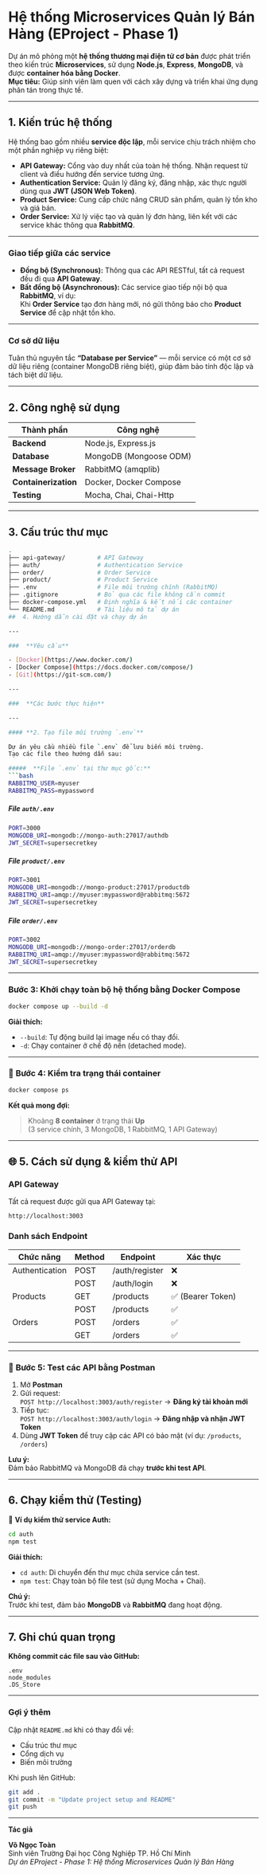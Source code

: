 #  Hệ thống Microservices Quản lý Bán Hàng (EProject - Phase 1)

Dự án mô phỏng một **hệ thống thương mại điện tử cơ bản** được phát triển theo kiến trúc **Microservices**, sử dụng **Node.js**, **Express**, **MongoDB**, và được **container hóa bằng Docker**.  
 **Mục tiêu:** Giúp sinh viên làm quen với cách xây dựng và triển khai ứng dụng phân tán trong thực tế.

---

##  1. Kiến trúc hệ thống

Hệ thống bao gồm nhiều **service độc lập**, mỗi service chịu trách nhiệm cho một phần nghiệp vụ riêng biệt:

- **API Gateway:** Cổng vào duy nhất của toàn hệ thống. Nhận request từ client và điều hướng đến service tương ứng.  
- **Authentication Service:** Quản lý đăng ký, đăng nhập, xác thực người dùng qua **JWT (JSON Web Token)**.  
- **Product Service:** Cung cấp chức năng CRUD sản phẩm, quản lý tồn kho và giá bán.  
- **Order Service:** Xử lý việc tạo và quản lý đơn hàng, liên kết với các service khác thông qua **RabbitMQ**.

---

###  Giao tiếp giữa các service

- **Đồng bộ (Synchronous):** Thông qua các API RESTful, tất cả request đều đi qua **API Gateway**.  
- **Bất đồng bộ (Asynchronous):** Các service giao tiếp nội bộ qua **RabbitMQ**, ví dụ:  
  Khi **Order Service** tạo đơn hàng mới, nó gửi thông báo cho **Product Service** để cập nhật tồn kho.

---

###  Cơ sở dữ liệu

Tuân thủ nguyên tắc **“Database per Service”** — mỗi service có một cơ sở dữ liệu riêng (container MongoDB riêng biệt), giúp đảm bảo tính độc lập và tách biệt dữ liệu.

---

##  2. Công nghệ sử dụng

| Thành phần | Công nghệ |
|-------------|-----------|
| **Backend** | Node.js, Express.js |
| **Database** | MongoDB (Mongoose ODM) |
| **Message Broker** | RabbitMQ (amqplib) |
| **Containerization** | Docker, Docker Compose |
| **Testing** | Mocha, Chai, Chai-Http |

---

##  3. Cấu trúc thư mục

```bash
.
├── api-gateway/         # API Gateway
├── auth/                # Authentication Service
├── order/               # Order Service
├── product/             # Product Service
├── .env                 # File môi trường chính (RabbitMQ)
├── .gitignore           # Bỏ qua các file không cần commit
├── docker-compose.yml   # Định nghĩa & kết nối các container
└── README.md            # Tài liệu mô tả dự án
##  4. Hướng dẫn cài đặt và chạy dự án

---

###  **Yêu cầu**

- [Docker](https://www.docker.com/)
- [Docker Compose](https://docs.docker.com/compose/)
- [Git](https://git-scm.com/)

---

###  **Các bước thực hiện**

---

#### **2️. Tạo file môi trường `.env`**

Dự án yêu cầu nhiều file `.env` để lưu biến môi trường.  
Tạo các file theo hướng dẫn sau:

#####  **File `.env` tại thư mục gốc:**
```bash
RABBITMQ_USER=myuser
RABBITMQ_PASS=mypassword
```

#####  **File `auth/.env`**
```bash
PORT=3000
MONGODB_URI=mongodb://mongo-auth:27017/authdb
JWT_SECRET=supersecretkey
```

#####  **File `product/.env`**
```bash
PORT=3001
MONGODB_URI=mongodb://mongo-product:27017/productdb
RABBITMQ_URI=amqp://myuser:mypassword@rabbitmq:5672
JWT_SECRET=supersecretkey
```

#####  **File `order/.env`**
```bash
PORT=3002
MONGODB_URI=mongodb://mongo-order:27017/orderdb
RABBITMQ_URI=amqp://myuser:mypassword@rabbitmq:5672
JWT_SECRET=supersecretkey
```

---

###  **Bước 3: Khởi chạy toàn bộ hệ thống bằng Docker Compose**
```bash
docker compose up --build -d
```
 **Giải thích:**
- `--build`: Tự động build lại image nếu có thay đổi.
- `-d`: Chạy container ở chế độ nền (detached mode).

---

### 🔹 **Bước 4: Kiểm tra trạng thái container**
```bash
docker compose ps
```
**Kết quả mong đợi:**
> Khoảng **8 container** ở trạng thái **Up**  
> (3 service chính, 3 MongoDB, 1 RabbitMQ, 1 API Gateway)

---

## 🌐 **5. Cách sử dụng & kiểm thử API**

###  API Gateway
Tất cả request được gửi qua API Gateway tại:
```
http://localhost:3003
```

###  **Danh sách Endpoint**

| Chức năng | Method | Endpoint | Xác thực |
|------------|---------|-----------|-----------|
| Authentication | POST | /auth/register | ❌ |
|  | POST | /auth/login | ❌ |
| Products | GET | /products | ✅ (Bearer Token) |
|  | POST | /products | ✅ |
| Orders | POST | /orders | ✅ |
|  | GET | /orders | ✅ |

---

### 🔹 **Bước 5: Test các API bằng Postman**

1. Mở **Postman**
2. Gửi request:  
   `POST http://localhost:3003/auth/register` → **Đăng ký tài khoản mới**
3. Tiếp tục:  
   `POST http://localhost:3003/auth/login` → **Đăng nhập và nhận JWT Token**
4. Dùng **JWT Token** để truy cập các API có bảo mật (ví dụ: `/products`, `/orders`)

 **Lưu ý:**  
Đảm bảo RabbitMQ và MongoDB đã chạy **trước khi test API**.

---

##  **6. Chạy kiểm thử (Testing)**

🔹 **Ví dụ kiểm thử service Auth:**
```bash
cd auth
npm test
```
 **Giải thích:**
- `cd auth`: Di chuyển đến thư mục chứa service cần test.  
- `npm test`: Chạy toàn bộ file test (sử dụng Mocha + Chai).

 **Chú ý:**  
Trước khi test, đảm bảo **MongoDB** và **RabbitMQ** đang hoạt động.

---

##  **7. Ghi chú quan trọng**
 **Không commit các file sau vào GitHub:**
```
.env
node_modules
.DS_Store
```

---

###  **Gợi ý thêm**

Cập nhật `README.md` khi có thay đổi về:
- Cấu trúc thư mục
- Cổng dịch vụ
- Biến môi trường

Khi push lên GitHub:
```bash
git add .
git commit -m "Update project setup and README"
git push
```

---

 **Tác giả**

**Võ Ngọc Toàn**  
 Sinh viên Trường Đại học Công Nghiệp TP. Hồ Chí Minh  
 *Dự án EProject - Phase 1: Hệ thống Microservices Quản lý Bán Hàng*
